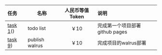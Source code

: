 | 任务                                                 | 名称             | 人民币等值Token | 说明                    |
|:---------------------------------------------------|----------------|:----------:|:----------------------|
| [task 1](01_hello_react.md)()                      | todo list      |    ￥10     | 完成第一个项目部署github pages |
| [task 9](09_publish_walrus.md))                    | publish walrus |    ￥10     | 完成项目的walrus部署         |